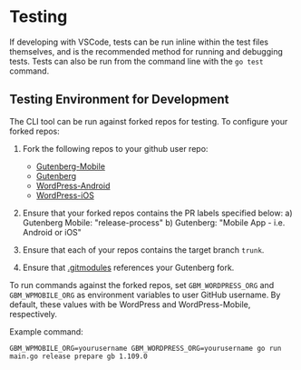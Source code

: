 # Testing

If developing with VSCode, tests can be run inline within the test files themselves, and is the recommended method for running and debugging tests. Tests can also be run from the command line with the `go test` command.

## Testing Environment for Development
The CLI tool can be run against forked repos for testing. To configure your forked repos:

 1. Fork the following repos to your github user repo:
    - [Gutenberg-Mobile](https://github.com/wordpress-mobile/gutenberg-mobile)    
    - [Gutenberg](https://github.com/WordPress/gutenberg)
    - [WordPress-Android](https://github.com/wordpress-mobile/WordPress-Android)
    - [WordPress-iOS](https://github.com/wordpress-mobile/WordPress-iOS)

3. Ensure that your forked repos contains the PR labels specified below:
    a) Gutenberg Mobile: "release-process"
    b) Gutenberg: "Mobile App - i.e. Android or iOS"

4. Ensure that each of your repos contains the target branch `trunk`.

5. Ensure that [.gitmodules](https://github.com/wordpress-mobile/gutenberg-mobile/blob/trunk/.gitmodules) references your Gutenberg fork.


To run commands against the forked repos, set `GBM_WORDPRESS_ORG` and `GBM_WPMOBILE_ORG` as environment variables to user GitHub username. By default, these values with be WordPress and WordPress-Mobile, respectively.

Example command:

```
GBM_WPMOBILE_ORG=yourusername GBM_WORDPRESS_ORG=yourusername go run main.go release prepare gb 1.109.0 
```


